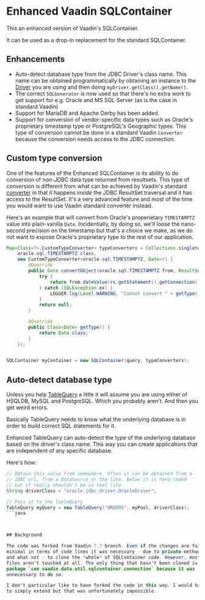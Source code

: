 # Enhanced Vaadin SQLContainer

This an enhanced version of Vaadin's SQLContainer.

It can be used as a drop-in replacement for the standard SQLContainer.



## Enhancements

* Auto-detect database type from the JDBC Driver's class name. This name
can be obtained programmatically by obtaining an instance to the 
[Driver](https://docs.oracle.com/javase/8/docs/api/java/sql/Driver.html)
you are using and then doing `myDriver.getClass().getName()`.
* The correct `SQLGenerator` is now used so that there's no extra work
to get support for e.g. Oracle and MS SQL Server (as is the case in 
standard Vaadin)
* Support for MariaDB and Apache Derby has been added.
* Support for conversion of vendor-specific data types such as Oracle's
proprietary timestamp type or PostgreSQL's Geographic types. This type of
conversion cannot be done in a standard Vaadin `Converter` because the 
conversion needs access to the JDBC connection.


## Custom type conversion

One of the features of the Enhanced SQLContainer is its ability to do
conversion of non-JDBC data type returned from resultsets. This type of
conversion is different from what can be achieved by Vaadin's standard
[converter](https://vaadin.com/api/com/vaadin/data/util/converter/Converter.html)
in that it happens *inside* the JDBC ResultSet traversal and it has access
to the ResultSet. It's a very advanced feature and most of the time you would
want to use Vaadin standard converter instead.
     
Here's an example that will convert from Oracle's properietary `TIMESTAMPTZ`
value into plain-vanilla `Date`. Incidentially, by doing so, we'll loose the 
nano-second precision on the timestamp but that's a choice we make, as we do not want
to expose Oracle's proprietary type to the rest of our application.

```java
Map<Class<?>,CustomTypeConverter> typeConverters = Collections.singletonMap(
    oracle.sql.TIMESTAMPTZ.class,
    new CustomTypeConverter<oracle.sql.TIMESTAMPTZ, Date>() {
        @Override
        public Date convertObject(oracle.sql.TIMESTAMPTZ from, ResultSet rs) {
            try {
                return from.dateValue(rs.getStatement().getConnection());
            } catch (SQLException ex) {
                LOGGER.log(Level.WARNING, "Cannot convert " + getType().getName(), ex);
            }
            return null;
        }

        @Override
        public Class<Date> getType() {
            return Date.class;
        }
    });


SQLContainer myContainer = new SQLContainer(query, typeConverters);
```


## Auto-detect database type

Unless you help [TableQuery](https://vaadin.com/api/com/vaadin/data/util/sqlcontainer/query/TableQuery.html) 
a little it will assume you are using either of HSQLDB, MySQL and PostgreSQL.
Which you probably aren't. And then you get weird errors.

Basically TableQuery needs to know what the underlying database is in order
to build correct SQL statements for it.

Enhanced TableQuery can auto-detect the type of the underlying database
based on the driver's class name. This way you can create applications that
are independent of any specific database.

Here's how:

```java
// Obtain this value from somewhere. Often it can be obtained from a
// JDBC url, from a DataSource or the like. Below it is hard-coded
// but it really shouldn't be in real life.
String driverClass = "oracle.jdbc.driver.OracleDriver";

// Pass it to the TableQuery
TableQuery myQuery = new TableQuery("ORDERS", myPool, driverClass);
```java



## Background

The code was forked from Vaadin 7.7 branch. Even if the changes are fairly
minimal in terms of code lines it was necessary - due to private methods
and what not - to clone the *whole* of SQLContainer code. However, most of the 
files aren't touched at all. The only thing that hasn't been cloned is the
package `com.vaadin.data.util.sqlcontainer.connection` because it was 
unnecessary to do so.

I don't particular like to have forked the code in this way. I would have liked
to simply extend but that was unfortunately impossible.